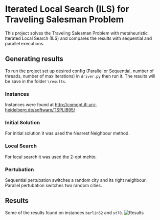 # Iterated Local Search (ILS) for Traveling Salesman Problem
This project solves the Traveling Salesman Problem with metaheuristic Iterated Local Search (ILS) and compares the results with sequential and parallel executions. 


## Generating results
To run the project set up desired config (Parallel or Sequential, number of threads, number of max iterations) in ``driver.py`` then run it.
The results will be save in the folder ``\results``.

### Instances
Instances were found at http://comopt.ifi.uni-heidelberg.de/software/TSPLIB95/

### Initial Solution
For initial solution it was used the Nearest Neighbour method.

### Local Search
For local search  it was used the 2-opt mehto.

### Pertubation
Sequential pertubation switches a random city and its right neighbour.
Parallel pertubation switches two random cities.

## Results
Some of the results found on instances ``berlin52`` and ``st70``.
![Results](https://user-images.githubusercontent.com/50959073/203293859-f5006608-0b54-4e4d-a5e9-a6f6644dcf50.png)
